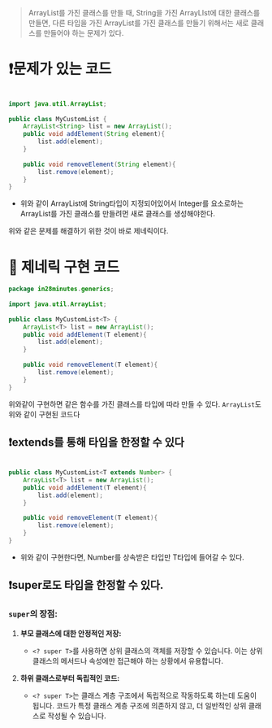 > ArrayList를 가진 클래스를 만들 때, String을 가진 ArrayLIst에 대한 클래스를 만들면, 다른 타입을 가진 ArrayList를 가진 클래스를 만들기 위해서는 새로 클래스를 만들어야 하는 문제가 있다.

# ❗문제가 있는 코드
```java
  
import java.util.ArrayList;  
  
public class MyCustomList {  
    ArrayList<String> list = new ArrayList();  
    public void addElement(String element){  
        list.add(element);  
    }  
  
    public void removeElement(String element){  
        list.remove(element);  
    }  
}
```

- 위와 같이 ArrayList에 String타입이 지정되어있어서 Integer를 요소로하는 ArrayList를 가진 클래스를 만들려먼 새로 클래스를 생성해야한다.

위와 같은 문제를 해결하기 위한 것이 바로 제네릭이다.

# 📖 제네릭 구현 코드
```java
package in28minutes.generics;  
  
import java.util.ArrayList;  
  
public class MyCustomList<T> {  
    ArrayList<T> list = new ArrayList();  
    public void addElement(T element){  
        list.add(element);  
    }  
  
    public void removeElement(T element){  
        list.remove(element);  
    }  
}
```

위와같이 구현하면 같은 함수를 가진 클래스를 타입에 따라 만들 수 있다.
`ArrayList`도 위와 같이 구현된 코드다

## ❗extends를 통해 타입을 한정할 수 있다
```java
  
public class MyCustomList<T extends Number> {  
    ArrayList<T> list = new ArrayList();  
    public void addElement(T element){  
        list.add(element);  
    }  
  
    public void removeElement(T element){  
        list.remove(element);  
    }  
}
```
- 위와 같이 구현한다면, Number를 상속받은 타입만 T타입에 들어갈 수 있다.

## ❗super로도 타입을 한정할 수 있다.

### `super`의 장점:

1. **부모 클래스에 대한 안정적인 저장:**
    
    - `<? super T>`를 사용하면 상위 클래스의 객체를 저장할 수 있습니다. 이는 상위 클래스의 메서드나 속성에만 접근해야 하는 상황에서 유용합니다.
2. **하위 클래스로부터 독립적인 코드:**
    
    - `<? super T>`는 클래스 계층 구조에서 독립적으로 작동하도록 하는데 도움이 됩니다. 코드가 특정 클래스 계층 구조에 의존하지 않고, 더 일반적인 상위 클래스로 작성될 수 있습니다.